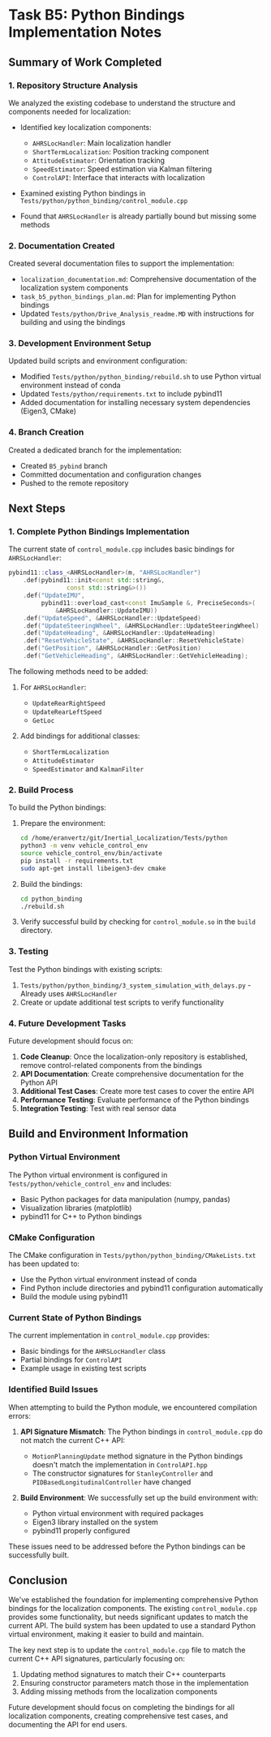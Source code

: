 # Task B5: Python Bindings Implementation Notes

## Summary of Work Completed

### 1. Repository Structure Analysis

We analyzed the existing codebase to understand the structure and components needed for localization:

- Identified key localization components:
  - `AHRSLocHandler`: Main localization handler
  - `ShortTermLocalization`: Position tracking component
  - `AttitudeEstimator`: Orientation tracking
  - `SpeedEstimator`: Speed estimation via Kalman filtering
  - `ControlAPI`: Interface that interacts with localization

- Examined existing Python bindings in `Tests/python/python_binding/control_module.cpp`
- Found that `AHRSLocHandler` is already partially bound but missing some methods

### 2. Documentation Created

Created several documentation files to support the implementation:

- `localization_documentation.md`: Comprehensive documentation of the localization system components
- `task_b5_python_bindings_plan.md`: Plan for implementing Python bindings 
- Updated `Tests/python/Drive_Analysis_readme.MD` with instructions for building and using the bindings

### 3. Development Environment Setup

Updated build scripts and environment configuration:

- Modified `Tests/python/python_binding/rebuild.sh` to use Python virtual environment instead of conda
- Updated `Tests/python/requirements.txt` to include pybind11
- Added documentation for installing necessary system dependencies (Eigen3, CMake)

### 4. Branch Creation

Created a dedicated branch for the implementation:

- Created `B5_pybind` branch
- Committed documentation and configuration changes
- Pushed to the remote repository

## Next Steps

### 1. Complete Python Bindings Implementation

The current state of `control_module.cpp` includes basic bindings for `AHRSLocHandler`:

```cpp
pybind11::class_<AHRSLocHandler>(m, "AHRSLocHandler")
    .def(pybind11::init<const std::string&,
                const std::string&>())
    .def("UpdateIMU",
         pybind11::overload_cast<const ImuSample &, PreciseSeconds>(
             &AHRSLocHandler::UpdateIMU))
    .def("UpdateSpeed", &AHRSLocHandler::UpdateSpeed)
    .def("UpdateSteeringWheel", &AHRSLocHandler::UpdateSteeringWheel)
    .def("UpdateHeading", &AHRSLocHandler::UpdateHeading)
    .def("ResetVehicleState", &AHRSLocHandler::ResetVehicleState)
    .def("GetPosition", &AHRSLocHandler::GetPosition)
    .def("GetVehicleHeading", &AHRSLocHandler::GetVehicleHeading);
```

The following methods need to be added:

1. For `AHRSLocHandler`:
   - `UpdateRearRightSpeed`
   - `UpdateRearLeftSpeed`
   - `GetLoc`

2. Add bindings for additional classes:
   - `ShortTermLocalization`
   - `AttitudeEstimator`
   - `SpeedEstimator` and `KalmanFilter`

### 2. Build Process

To build the Python bindings:

1. Prepare the environment:
   ```bash
   cd /home/eranvertz/git/Inertial_Localization/Tests/python
   python3 -m venv vehicle_control_env
   source vehicle_control_env/bin/activate
   pip install -r requirements.txt
   sudo apt-get install libeigen3-dev cmake
   ```

2. Build the bindings:
   ```bash
   cd python_binding
   ./rebuild.sh
   ```

3. Verify successful build by checking for `control_module.so` in the `build` directory.

### 3. Testing

Test the Python bindings with existing scripts:

1. `Tests/python/python_binding/3_system_simulation_with_delays.py` - Already uses `AHRSLocHandler`
2. Create or update additional test scripts to verify functionality

### 4. Future Development Tasks

Future development should focus on:

1. **Code Cleanup**: Once the localization-only repository is established, remove control-related components from the bindings
2. **API Documentation**: Create comprehensive documentation for the Python API
3. **Additional Test Cases**: Create more test cases to cover the entire API
4. **Performance Testing**: Evaluate performance of the Python bindings
5. **Integration Testing**: Test with real sensor data

## Build and Environment Information

### Python Virtual Environment

The Python virtual environment is configured in `Tests/python/vehicle_control_env` and includes:

- Basic Python packages for data manipulation (numpy, pandas)
- Visualization libraries (matplotlib)
- pybind11 for C++ to Python bindings

### CMake Configuration

The CMake configuration in `Tests/python/python_binding/CMakeLists.txt` has been updated to:

- Use the Python virtual environment instead of conda
- Find Python include directories and pybind11 configuration automatically
- Build the module using pybind11

### Current State of Python Bindings

The current implementation in `control_module.cpp` provides:

- Basic bindings for the `AHRSLocHandler` class
- Partial bindings for `ControlAPI`
- Example usage in existing test scripts

### Identified Build Issues

When attempting to build the Python module, we encountered compilation errors:

1. **API Signature Mismatch**: The Python bindings in `control_module.cpp` do not match the current C++ API:
   - `MotionPlanningUpdate` method signature in the Python bindings doesn't match the implementation in `ControlAPI.hpp`
   - The constructor signatures for `StanleyController` and `PIDBasedLongitudinalController` have changed

2. **Build Environment**: We successfully set up the build environment with:
   - Python virtual environment with required packages
   - Eigen3 library installed on the system
   - pybind11 properly configured

These issues need to be addressed before the Python bindings can be successfully built.

## Conclusion

We've established the foundation for implementing comprehensive Python bindings for the localization components. The existing `control_module.cpp` provides some functionality, but needs significant updates to match the current API. The build system has been updated to use a standard Python virtual environment, making it easier to build and maintain.

The key next step is to update the `control_module.cpp` file to match the current C++ API signatures, particularly focusing on:
1. Updating method signatures to match their C++ counterparts
2. Ensuring constructor parameters match those in the implementation
3. Adding missing methods from the localization components

Future development should focus on completing the bindings for all localization components, creating comprehensive test cases, and documenting the API for end users.
